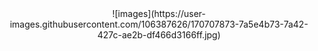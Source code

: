<div class="image" style="text-align:center;">
![images](https://user-images.githubusercontent.com/106387626/170707873-7a5e4b73-7a42-427c-ae2b-df466d3166ff.jpg)
  </div>
